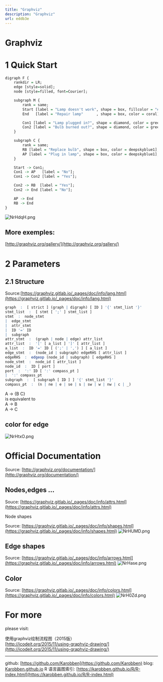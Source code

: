 ```yaml
---
title: "Graphviz"
description: "Graphviz"
url: eddb3e
---
```


# Graphviz

<a name="XsnEk"></a>
# 1 Quick Start
```r
digraph F {
    rankdir = LR;
    edge [style=solid];
    node [style=filled, font=Courier];

    subgraph M {
        rank = same;
        Start [label = "Lamp doesn't work", shape = box, fillcolor = "#FF0000" ];
        End   [label = "Repair lamp"      , shape = box, color = coral];

        Con1 [label = "Lamp plugged in?", shape = diamond, color = green, size = 3];
        Con2 [label = "Bulb burned out?", shape = diamond, color = green, size = 3];
    }

    subgraph C {
        rank = same;
        RB [label = "Replace bulb", shape = box, color = deepskyblue1];
        AP [label = "Plug in lamp", shape = box, color = deepskyblue1];
    }

    Start -> Con1;
    Con1 -> AP   [label = "No"];
    Con1 -> Con2 [label = "Yes"];

    Con2 -> RB  [label = "Yes"];
    Con2 -> End [label = "No"];

    AP -> End
    RB -> End
}

```

![NrHdqH.png](https://s1.ax1x.com/2020/06/26/NrHdqH.png)

<a name="DshML"></a>
## More exemples:
[http://graphviz.org/gallery/](http://graphviz.org/gallery/)

<a name="gPUU1"></a>
# 2 Parameters

<a name="rv6r4"></a>
## 2.1 Structure
Source:[https://graphviz.gitlab.io/_pages/doc/info/lang.html](https://graphviz.gitlab.io/_pages/doc/info/lang.html)
```r
graph  :  [ strict ] (graph | digraph) [ ID ] '{' stmt_list '}'
stmt_list  :  [ stmt [ ';' ] stmt_list ]
stmt  :  node_stmt
|  edge_stmt
|  attr_stmt
|  ID '=' ID
|  subgraph
attr_stmt  :  (graph | node | edge) attr_list
attr_list  :  '[' [ a_list ] ']' [ attr_list ]
a_list  :  ID '=' ID [ (';' | ',') ] [ a_list ]
edge_stmt  :  (node_id | subgraph) edgeRHS [ attr_list ]
edgeRHS  :  edgeop (node_id | subgraph) [ edgeRHS ]
node_stmt  :  node_id [ attr_list ]
node_id  :  ID [ port ]
port  :  ':' ID [ ':' compass_pt ]
|  ':' compass_pt
subgraph  :  [ subgraph [ ID ] ] '{' stmt_list '}'
compass_pt  :  (n | ne | e | se | s | sw | w | nw | c | _)
```


A -> {B C}<br />is equivalent to<br />A -> B<br />A -> C

<a name="pYvmH"></a>
## color for edge

![NrHtxO.png](https://s1.ax1x.com/2020/06/26/NrHtxO.png)



<a name="UebHR"></a>
# Official Documentation
Source: [http://graphviz.org/documentation/](http://graphviz.org/documentation/)

<a name="EvAhI"></a>
## Nodes,edges ...
Souce: [https://graphviz.gitlab.io/_pages/doc/info/attrs.html](https://graphviz.gitlab.io/_pages/doc/info/attrs.html)

Node shapes

Source: [https://graphviz.gitlab.io/_pages/doc/info/shapes.html](https://graphviz.gitlab.io/_pages/doc/info/shapes.html)
![NrHUMD.png](https://s1.ax1x.com/2020/06/26/NrHUMD.png)

<a name="L3B7Z"></a>
## Edge shapes
Source: [https://graphviz.gitlab.io/_pages/doc/info/arrows.html](https://graphviz.gitlab.io/_pages/doc/info/arrows.html)
![NrHase.png](https://s1.ax1x.com/2020/06/26/NrHase.png)

<a name="MndZU"></a>
## Color


Source: [https://graphviz.gitlab.io/_pages/doc/info/colors.html](https://graphviz.gitlab.io/_pages/doc/info/colors.html)
![NrH0Zd.png](https://s1.ax1x.com/2020/06/26/NrH0Zd.png)

<a name="lu47q"></a>
# For more
please visit: 

使用graphviz绘制流程图（2015版）<br />[http://icodeit.org/2015/11/using-graphviz-drawing/](http://icodeit.org/2015/11/using-graphviz-drawing/)




---
github: [https://github.com/Karobben](https://github.com/Karobben)
blog: [Karobben.github.io](http://Karobben.github.io)
R 语言画图索引: [https://karobben.github.io/R/R-index.html](https://karobben.github.io/R/R-index.html)

